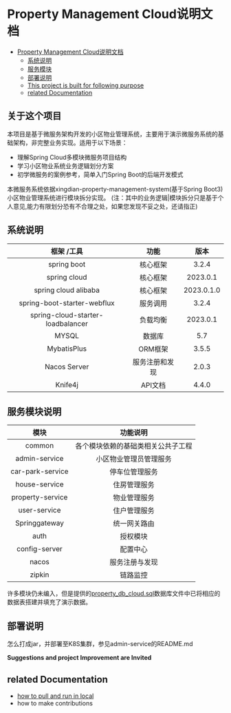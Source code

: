 # Property Management Cloud说明文档

<!-- TOC -->
* [Property Management Cloud说明文档](#property-management-cloud说明文档)
  * [系统说明](#系统说明)
  * [服务模块](#服务模块)
  * [部署说明](#部署说明)
  * [This project is built for following purpose](#this-project-is-built-for-following-purpose)
  * [related Documentation](#related-documentation)
<!-- TOC -->

## 关于这个项目
本项目是基于微服务架构开发的小区物业管理系统，主要用于演示微服务系统的基础架构，非完整业务实现。适用于以下场景：
- 理解Spring Cloud多模块微服务项目结构
- 学习小区物业系统业务逻辑划分方案
- 初学微服务的案例参考，简单入门Spring Boot的后端开发模式

本微服务系统依据xingdian-property-management-system(基于Spring Boot3)小区物业管理系统进行模块拆分实现。
(注：其中的业务逻辑|模块拆分只是基于个人意见,能力有限划分恐有不合理之处，如果您发现不妥之处，还请指正)

## 系统说明

|              框架 /工具               |   功能    |     版本     |
|:---------------------------------:|:-------:|:----------:|
|            spring boot            |  核心框架   |   3.2.4    |
|           spring cloud            |  核心框架   |  2023.0.1  |
|       spring cloud alibaba        |  核心框架   | 2023.0.1.0 |
|    spring-boot-starter-webflux    |  服务调用   |   3.2.4    |
| spring-cloud-starter-loadbalancer |  负载均衡   |  2023.0.1  |
|               MYSQL               |   数据库   |    5.7     |
|            MybatisPlus            |  ORM框架  |   3.5.5    |
|           Nacos Server            | 服务注册和发现 |   2.0.3    |
|              Knife4j              |  API文档  |   4.4.0    |


## 服务模块说明

|        模块        |       功能说明        |
|:----------------:|:-----------------:|
|      common      | 各个模块依赖的基础类相关公共子工程 |
|  admin-service   |    小区物业管理员管理服务    |
| car-park-service |      停车位管理服务      |
|  house-service   |      住房管理服务       |
| property-service |      物业管理服务       |
|   user-service   |      住户管理服务       |
|  Springgateway   |      统一网关路由       |
|       auth       |       授权模块        |
|  config-server   |       配置中心        |
|      nacos       |      服务注册与发现      |
|      zipkin      |       链路监控        |



许多模块仍未编入，但是提供的[property_db_cloud.sql](property_db_cloud.sql)数据库文件中已将相应的数据表搭建并填充了演示数据。

## 部署说明
怎么打成jar，并部署至K8S集群，参见admin-service的README.md



**Suggestions and project Improvement are Invited**

## related Documentation
- [how to pull and run in local](./)
- how to make contributions


